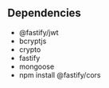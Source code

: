 ## Dependencies

- @fastify/jwt
- bcryptjs
- crypto
- fastify
- mongoose
- npm install @fastify/cors
